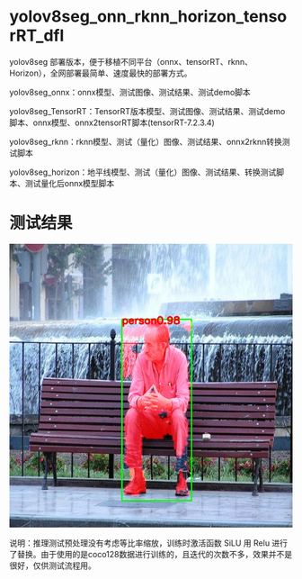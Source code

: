 # yolov8seg_onn_rknn_horizon_tensorRT_dfl
yolov8seg 部署版本，便于移植不同平台（onnx、tensorRT、rknn、Horizon），全网部署最简单、速度最快的部署方式。


yolov8seg_onnx：onnx模型、测试图像、测试结果、测试demo脚本

yolov8seg_TensorRT：TensorRT版本模型、测试图像、测试结果、测试demo脚本、onnx模型、onnx2tensorRT脚本(tensorRT-7.2.3.4)

yolov8seg_rknn：rknn模型、测试（量化）图像、测试结果、onnx2rknn转换测试脚本

yolov8seg_horizon：地平线模型、测试（量化）图像、测试结果、转换测试脚本、测试量化后onnx模型脚本

# 测试结果
![images](https://github.com/cqu20160901/yolov8seg_onn_rknn_horizon_tensorRT_dfl/blob/main/yolov8seg_onnx/test_onnx_result.jpg)

说明：推理测试预处理没有考虑等比率缩放，训练时激活函数 SiLU 用 Relu 进行了替换。由于使用的是coco128数据进行训练的，且迭代的次数不多，效果并不是很好，仅供测试流程用。
